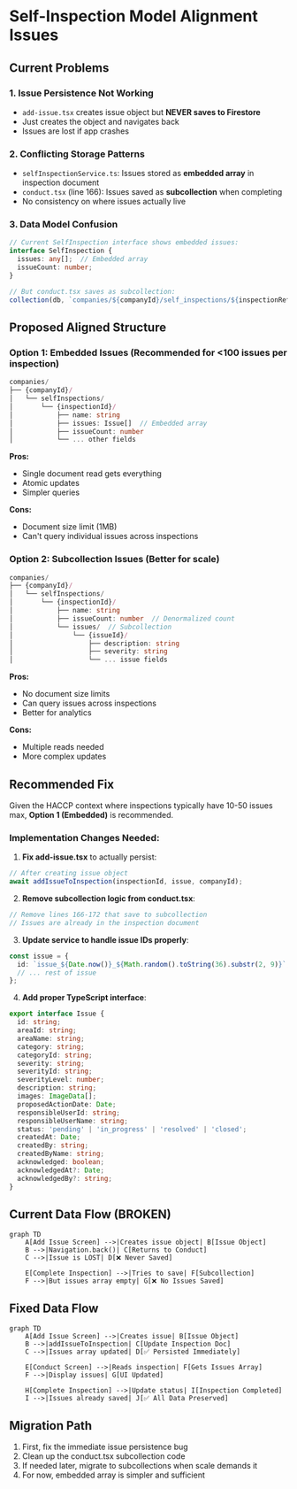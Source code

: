 # Self-Inspection Model Alignment Issues

## Current Problems

### 1. **Issue Persistence Not Working**
- `add-issue.tsx` creates issue object but **NEVER saves to Firestore**
- Just creates the object and navigates back
- Issues are lost if app crashes

### 2. **Conflicting Storage Patterns**
- `selfInspectionService.ts`: Issues stored as **embedded array** in inspection document
- `conduct.tsx` (line 166): Issues saved as **subcollection** when completing
- No consistency on where issues actually live

### 3. **Data Model Confusion**
```typescript
// Current SelfInspection interface shows embedded issues:
interface SelfInspection {
  issues: any[];  // Embedded array
  issueCount: number;
}

// But conduct.tsx saves as subcollection:
collection(db, `companies/${companyId}/self_inspections/${inspectionRef.id}/issues`)
```

## Proposed Aligned Structure

### Option 1: Embedded Issues (Recommended for <100 issues per inspection)
```typescript
companies/
├── {companyId}/
│   └── selfInspections/
│       └── {inspectionId}/
│           ├── name: string
│           ├── issues: Issue[]  // Embedded array
│           ├── issueCount: number
│           └── ... other fields
```

**Pros:**
- Single document read gets everything
- Atomic updates
- Simpler queries

**Cons:**
- Document size limit (1MB)
- Can't query individual issues across inspections

### Option 2: Subcollection Issues (Better for scale)
```typescript
companies/
├── {companyId}/
│   └── selfInspections/
│       └── {inspectionId}/
│           ├── name: string
│           ├── issueCount: number  // Denormalized count
│           └── issues/  // Subcollection
│               └── {issueId}/
│                   ├── description: string
│                   ├── severity: string
│                   └── ... issue fields
```

**Pros:**
- No document size limits
- Can query issues across inspections
- Better for analytics

**Cons:**
- Multiple reads needed
- More complex updates

## Recommended Fix

Given the HACCP context where inspections typically have 10-50 issues max, **Option 1 (Embedded)** is recommended.

### Implementation Changes Needed:

1. **Fix add-issue.tsx** to actually persist:
```typescript
// After creating issue object
await addIssueToInspection(inspectionId, issue, companyId);
```

2. **Remove subcollection logic from conduct.tsx**:
```typescript
// Remove lines 166-172 that save to subcollection
// Issues are already in the inspection document
```

3. **Update service to handle issue IDs properly**:
```typescript
const issue = {
  id: `issue_${Date.now()}_${Math.random().toString(36).substr(2, 9)}`,
  // ... rest of issue
};
```

4. **Add proper TypeScript interface**:
```typescript
export interface Issue {
  id: string;
  areaId: string;
  areaName: string;
  category: string;
  categoryId: string;
  severity: string;
  severityId: string;
  severityLevel: number;
  description: string;
  images: ImageData[];
  proposedActionDate: Date;
  responsibleUserId: string;
  responsibleUserName: string;
  status: 'pending' | 'in_progress' | 'resolved' | 'closed';
  createdAt: Date;
  createdBy: string;
  createdByName: string;
  acknowledged: boolean;
  acknowledgedAt?: Date;
  acknowledgedBy?: string;
}
```

## Current Data Flow (BROKEN)

```mermaid
graph TD
    A[Add Issue Screen] -->|Creates issue object| B[Issue Object]
    B -->|Navigation.back()| C[Returns to Conduct]
    C -->|Issue is LOST| D[❌ Never Saved]
    
    E[Complete Inspection] -->|Tries to save| F[Subcollection]
    F -->|But issues array empty| G[❌ No Issues Saved]
```

## Fixed Data Flow

```mermaid
graph TD
    A[Add Issue Screen] -->|Creates issue| B[Issue Object]
    B -->|addIssueToInspection| C[Update Inspection Doc]
    C -->|Issues array updated| D[✅ Persisted Immediately]
    
    E[Conduct Screen] -->|Reads inspection| F[Gets Issues Array]
    F -->|Display issues| G[UI Updated]
    
    H[Complete Inspection] -->|Update status| I[Inspection Completed]
    I -->|Issues already saved| J[✅ All Data Preserved]
```

## Migration Path

1. First, fix the immediate issue persistence bug
2. Clean up the conduct.tsx subcollection code
3. If needed later, migrate to subcollections when scale demands it
4. For now, embedded array is simpler and sufficient